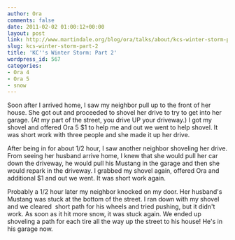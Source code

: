 ```yaml
---
author: Ora
comments: false
date: 2011-02-02 01:00:12+00:00
layout: post
link: http://www.martindale.org/blog/ora/talks/about/kcs-winter-storm-part-2
slug: kcs-winter-storm-part-2
title: 'KC''s Winter Storm: Part 2'
wordpress_id: 567
categories:
- Ora 4
- Ora 5
- snow
---
```


Soon after I arrived home, I saw my neighbor pull up to the front of her house. She got out and proceeded to shovel her drive to try to get into her garage. (At my part of the street, you drive UP your driveway.) I got my shovel and offered Ora 5 $1 to help me and out we went to help shovel. It was short work with three people and she made it up her drive.

After being in for about 1/2 hour, I saw another neighbor shoveling her drive. From seeing her husband arrive home, I knew that she would pull her car down the driveway, he would pull his Mustang in the garage and then she would repark in the driveway. I grabbed my shovel again, offered Ora and additional $1 and out we went. It was short work again.

Probably a 1/2 hour later my neighbor knocked on my door. Her husband's Mustang was stuck at the bottom of the street. I ran down with my shovel and we cleared  short path for his wheels and tried pushing, but it didn't work. As soon as it hit more snow, it was stuck again. We ended up shoveling a path for each tire all the way up the street to his house! He's in his garage now.
